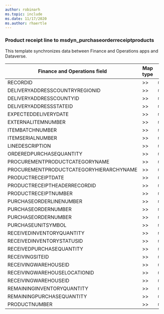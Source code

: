 ```yaml
---
author: robinarh
ms.topic: include
ms.date: 11/17/2020
ms.author: rhaertle
---
```


### Product receipt line to msdyn_purchaseorderreceiptproducts

This template synchronizes data between Finance and Operations apps and Dataverse.

Finance and Operations field | Map type | Customer engagement field | Default value
---|---|---|---
RECORDID | >> | `msdyn_recordid` | 
DELIVERYADDRESSCOUNTRYREGIONID | >> | `msdyn_deliveryaddresscountryregionid` | 
DELIVERYADDRESSCOUNTYID | >> | `msdyn_deliveryaddresscountyid` | 
DELIVERYADDRESSSTATEID | >> | `msdyn_deliveryaddressstateid` | 
EXPECTEDDELIVERYDATE | >> | `msdyn_expecteddeliverydate` | 
EXTERNALITEMNUMBER | >> | `msdyn_externalitemnumber` | 
ITEMBATCHNUMBER | >> | `msdyn_itembatchnumber` | 
ITEMSERIALNUMBER | >> | `msdyn_itemserialnumber` | 
LINEDESCRIPTION | >> | `msdyn_linedescription` | 
ORDEREDPURCHASEQUANTITY | >> | `msdyn_orderedpurchasequantity` | 
PROCUREMENTPRODUCTCATEGORYNAME | >> | `msdyn_procurementproductcategory.msdyn_name` | 
PROCUREMENTPRODUCTCATEGORYHIERARCHYNAME | >> | `msdyn_procurementproductcategory.msdyn_hierarchy.msdyn_name` | 
PRODUCTRECEIPTDATE | >> | `msdyn_productreceiptdate` | 
PRODUCTRECEIPTHEADERRECORDID | >> | `msdyn_purchaseorderreceipt.msdyn_recordid` | 
PRODUCTRECEIPTNUMBER | >> | `msdyn_productreceiptnumber` | 
PURCHASEORDERLINENUMBER | >> | `msdyn_purchaseorderproduct.msdyn_lineorder` | 
PURCHASEORDERNUMBER | >> | `msdyn_purchaseorderproduct.msdyn_purchaseorder.msdyn_name` | 
PURCHASEORDERNUMBER | >> | `msdyn_purchaseorder.msdyn_name` | 
PURCHASEUNITSYMBOL | >> | `msdyn_purchaseunitsymbol.msdyn_symbol` | 
RECEIVEDINVENTORYQUANTITY | >> | `msdyn_receivedinventoryquantity` | 
RECEIVEDINVENTORYSTATUSID | >> | `msdyn_receivedinventorystatusid` | 
RECEIVEDPURCHASEQUANTITY | >> | `msdyn_quantity` | 
RECEIVINGSITEID | >> | `msdyn_receivingsiteid.msdyn_siteid` | 
RECEIVINGWAREHOUSEID | >> | `msdyn_associatetowarehouse.msdyn_warehouseidentifier` | 
RECEIVINGWAREHOUSELOCATIONID | >> | `msdyn_receivingwarehouselocation.msdyn_warehouselocationid` | 
RECEIVINGWAREHOUSEID | >> | `msdyn_receivingwarehouselocation.msdyn_warehouse.msdyn_warehouseidentifier` | 
REMAININGINVENTORYQUANTITY | >> | `msdyn_remaininginventoryquantity` | 
REMAININGPURCHASEQUANTITY | >> | `msdyn_remainingpurchasequantity` | 
PRODUCTNUMBER | >> | `msdyn_product.msdyn_productnumber` | 
